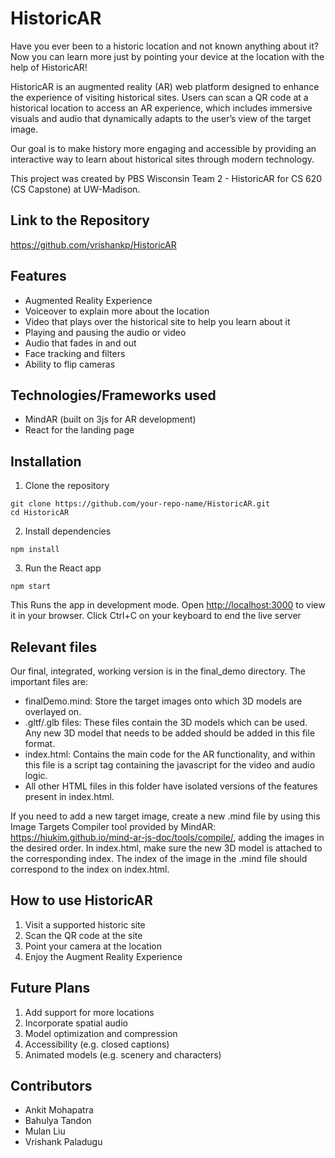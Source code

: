 # HistoricAR

Have you ever been to a historic location and not known anything about it? Now you can learn more just by pointing your device at the location with the help of HistoricAR!

HistoricAR is an augmented reality (AR) web platform designed to enhance the experience of visiting historical sites. Users can scan a QR code at a historical location to access an AR experience, which includes immersive visuals and audio that dynamically adapts to the user’s view of the target image.

Our goal is to make history more engaging and accessible by providing an interactive way to learn about historical sites through modern technology.

This project was created by PBS Wisconsin Team 2 - HistoricAR for CS 620 (CS Capstone) at UW-Madison.

## Link to the Repository
https://github.com/vrishankp/HistoricAR

## Features

- Augmented Reality Experience
- Voiceover to explain more about the location
- Video that plays over the historical site to help you learn about it 
- Playing and pausing the audio or video
- Audio that fades in and out 
- Face tracking and filters
- Ability to flip cameras

## Technologies/Frameworks used

- MindAR (built on 3js for AR development)
- React for the landing page 

## Installation 

1. Clone the repository
```
git clone https://github.com/your-repo-name/HistoricAR.git
cd HistoricAR
```

2. Install dependencies
```
npm install
```

3. Run the React app 
```
npm start
```  
This Runs the app in development mode. Open [http://localhost:3000](http://localhost:3000) to view it in your browser. Click Ctrl+C on your keyboard to end the live server

## Relevant files

Our final, integrated, working version is in the final_demo directory. The important files are:
- finalDemo.mind: Store the target images onto which 3D models are overlayed on.
- .gltf/.glb files: These files contain the 3D models which can be used. Any new 3D model that needs to be added should be added in this file format. 
- index.html: Contains the main code for the AR functionality, and within this file is a script tag containing the javascript for the video and audio logic.
- All other HTML files in this folder have isolated versions of the features present in index.html.

If you need to add a new target image, create a new .mind file by using this Image Targets Compiler tool provided by MindAR: https://hiukim.github.io/mind-ar-js-doc/tools/compile/, adding the images in the desired order. In index.html, make sure the new 3D model is attached to the corresponding index. The index of the image in the .mind file should correspond to the index on index.html.

## How to use HistoricAR

1. Visit a supported historic site
2. Scan the QR code at the site
3. Point your camera at the location 
4. Enjoy the Augment Reality Experience

## Future Plans 

1. Add support for more locations
2. Incorporate spatial audio 
3. Model optimization and compression
4. Accessibility (e.g. closed captions)
5. Animated models (e.g. scenery and characters)

## Contributors

- Ankit Mohapatra
- Bahulya Tandon 
- Mulan Liu
- Vrishank Paladugu


